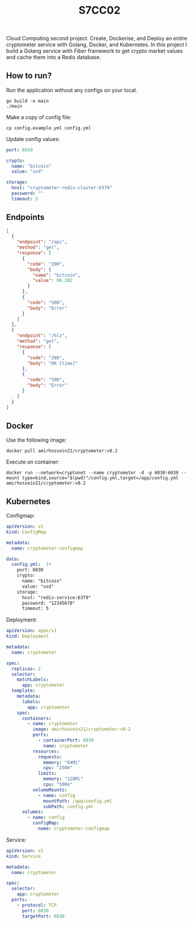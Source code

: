<h1 align="center">
  S7CC02
</h1>

<br />

Cloud Computing second project. Create, Dockerise, and Deploy an entire cryptometer service 
with Golang, Docker, and Kubernetes. In this
project I build a Golang service with _Fiber_ framework to get crypto market values and cache them into a Redis database.

## How to run?

Run the application without any configs on your local.

```shell
go build -o main
./main
```

Make a copy of config file:

```shell
cp config.example.yml config.yml
```

Update config values:

```yaml
port: 6030

crypto:
  name: "bitcoin"
  value: "usd"

storage:
  host: "cryptometer-redis-cluster:6379"
  password: ""
  timeout: 5
```

## Endpoints

```json
[
  {
    "endpoint": "/api",
    "method": "get",
    "response": [
      {
        "code": "200",
        "body": {
          "name": "bitcoin",
          "value": 98.202
        }
      },
      {
        "code": "500",
        "body": "Error"
      }
    ]
  },
  {
    "endpoint": "/hlz",
    "method": "get",
    "response": [
      {
        "code": "200",
        "body": "OK [time]"
      },
      {
        "code": "500",
        "body": "Error"
      }
    ]
  }
]
```

## Docker

Use the following image:

```shell
docker pull amirhossein21/cryptometer:v0.2
```

Execute on container:

```shell
docker run --network=cryptonet --name cryptometer -d -p 6030:6030 --mount type=bind,source="$(pwd)"/config.yml,target=/app/config.yml amirhossein21/cryptometer:v0.2
```

## Kubernetes

Configmap:

```yaml
apiVersion: v1
kind: ConfigMap

metadata:
  name: cryptometer-configmap

data:
  config.yml:  |+
    port: 6030
    crypto:
      name: "bitcoin"
      value: "usd"
    storage:
      host: "redis-service:6379"
      password: "12345678"
      timeout: 5
```

Deployment:

```yaml
apiVersion: apps/v1
kind: Deployment

metadata:
  name: cryptometer

spec:
  replicas: 2
  selector:
    matchLabels:
      app: cryptometer
  template:
    metadata:
      labels:
        app: cryptometer
    spec:
      containers:
        - name: cryptometer
          image: amirhossein21/cryptometer:v0.2
          ports:
            - containerPort: 6030
              name: cryptometer
          resources:
            requests:
              memory: "64Mi"
              cpu: "250m"
            limits:
              memory: "128Mi"
              cpu: "500m"
          volumeMounts:
            - name: config
              mountPath: /app/config.yml
              subPath: config.yml
      volumes:
        - name: config
          configMap:
            name: cryptometer-configmap
```

Service:

```yaml
apiVersion: v1
kind: Service

metadata:
  name: cryptometer

spec:
  selector:
    app: cryptometer
  ports:
    - protocol: TCP
      port: 6030
      targetPort: 6030
```